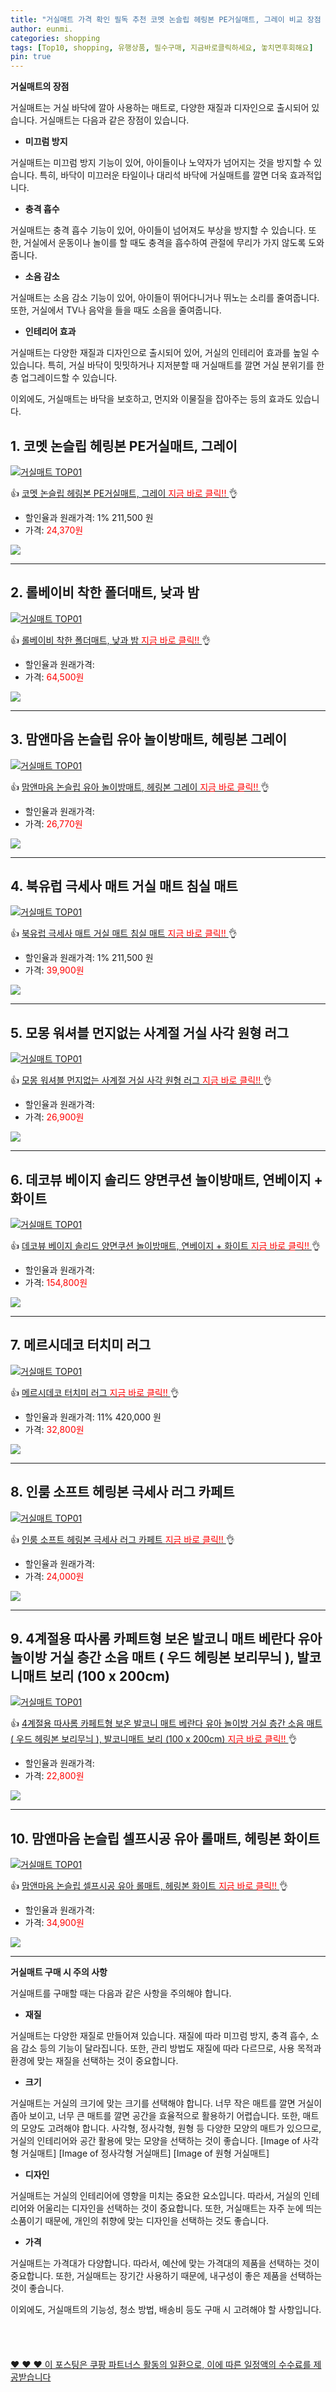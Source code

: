 ```yaml
---
title: "거실매트 가격 확인 필독 추천 코멧 논슬립 헤링본 PE거실매트, 그레이 비교 장점 구매가이드"
author: eunmi.
categories: shopping
tags: [Top10, shopping, 유행상품, 필수구매, 지금바로클릭하세요, 놓치면후회해요]
pin: true
---
```

**거실매트의 장점**

거실매트는 거실 바닥에 깔아 사용하는 매트로, 다양한 재질과 디자인으로 출시되어 있습니다. 거실매트는 다음과 같은 장점이 있습니다.

* **미끄럼 방지**

거실매트는 미끄럼 방지 기능이 있어, 아이들이나 노약자가 넘어지는 것을 방지할 수 있습니다. 특히, 바닥이 미끄러운 타일이나 대리석 바닥에 거실매트를 깔면 더욱 효과적입니다.

* **충격 흡수**

거실매트는 충격 흡수 기능이 있어, 아이들이 넘어져도 부상을 방지할 수 있습니다. 또한, 거실에서 운동이나 놀이를 할 때도 충격을 흡수하여 관절에 무리가 가지 않도록 도와줍니다.

* **소음 감소**

거실매트는 소음 감소 기능이 있어, 아이들이 뛰어다니거나 뛰노는 소리를 줄여줍니다. 또한, 거실에서 TV나 음악을 들을 때도 소음을 줄여줍니다.

* **인테리어 효과**

거실매트는 다양한 재질과 디자인으로 출시되어 있어, 거실의 인테리어 효과를 높일 수 있습니다. 특히, 거실 바닥이 밋밋하거나 지저분할 때 거실매트를 깔면 거실 분위기를 한층 업그레이드할 수 있습니다.

이외에도, 거실매트는 바닥을 보호하고, 먼지와 이물질을 잡아주는 등의 효과도 있습니다.

   

## 1. 코멧 논슬립 헤링본 PE거실매트, 그레이

[![거실매트 TOP01](https://thumbnail9.coupangcdn.com/thumbnails/remote/230x230ex/image/retail/images/789240241979633-8053e5df-2e25-4849-8529-4dacd63d6f53.jpg)](https://link.coupang.com/re/AFFSDP?lptag=AF3617701&subid=GithubCoopas&pageKey=6690035767&traceid=V0-153&itemId=15456767004&vendorItemId=82676343817)


👍 [코멧 논슬립 헤링본 PE거실매트, 그레이 <font color=red> 지금 바로 클릭!! </font> ](https://link.coupang.com/re/AFFSDP?lptag=AF3617701&subid=GithubCoopas&pageKey=6690035767&traceid=V0-153&itemId=15456767004&vendorItemId=82676343817) 👌 


- 할인율과 원래가격: 1%  211,500   원
- 가격: <span style='color:red'>24,370원</span>

[![](/discount_price.png)](https://link.coupang.com/re/AFFSDP?lptag=AF3617701&subid=GithubCoopas&pageKey=6690035767&traceid=V0-153&itemId=15456767004&vendorItemId=82676343817)

---


   

## 2. 롤베이비 착한 폴더매트, 낮과 밤

[![거실매트 TOP01](https://thumbnail8.coupangcdn.com/thumbnails/remote/230x230ex/image/retail/images/2022/07/15/15/6/f0c732f0-2bba-47da-ba56-b17bd2e129bb.jpg)](https://link.coupang.com/re/AFFSDP?lptag=AF3617701&subid=GithubCoopas&pageKey=6645757418&traceid=V0-153&itemId=15208933473&vendorItemId=82429982556)


👍 [롤베이비 착한 폴더매트, 낮과 밤 <font color=red> 지금 바로 클릭!! </font> ](https://link.coupang.com/re/AFFSDP?lptag=AF3617701&subid=GithubCoopas&pageKey=6645757418&traceid=V0-153&itemId=15208933473&vendorItemId=82429982556) 👌 


- 할인율과 원래가격: 
- 가격: <span style='color:red'>64,500원</span>

[![](/discount_price.png)](https://link.coupang.com/re/AFFSDP?lptag=AF3617701&subid=GithubCoopas&pageKey=6645757418&traceid=V0-153&itemId=15208933473&vendorItemId=82429982556)

---


   

## 3. 맘앤마음 논슬립 유아 놀이방매트, 헤링본 그레이

[![거실매트 TOP01](https://thumbnail8.coupangcdn.com/thumbnails/remote/230x230ex/image/retail/images/2366206385088982-1deebeb8-85e3-486c-8259-e702fbe9b5a2.jpg)](https://link.coupang.com/re/AFFSDP?lptag=AF3617701&subid=GithubCoopas&pageKey=4541612749&traceid=V0-153&itemId=5497666205&vendorItemId=72797296294)


👍 [맘앤마음 논슬립 유아 놀이방매트, 헤링본 그레이 <font color=red> 지금 바로 클릭!! </font> ](https://link.coupang.com/re/AFFSDP?lptag=AF3617701&subid=GithubCoopas&pageKey=4541612749&traceid=V0-153&itemId=5497666205&vendorItemId=72797296294) 👌 


- 할인율과 원래가격: 
- 가격: <span style='color:red'>26,770원</span>

[![](/discount_price.png)](https://link.coupang.com/re/AFFSDP?lptag=AF3617701&subid=GithubCoopas&pageKey=4541612749&traceid=V0-153&itemId=5497666205&vendorItemId=72797296294)

---


   

## 4. 북유럽 극세사 매트 거실 매트 침실 매트

[![거실매트 TOP01](https://thumbnail8.coupangcdn.com/thumbnails/remote/230x230ex/image/vendor_inventory/e8fc/11d48c78ea45c892e254e9c15c49b2fdd75138017b0c5f7962c4abf1cb94.jpeg)](https://link.coupang.com/re/AFFSDP?lptag=AF3617701&subid=GithubCoopas&pageKey=7460315925&traceid=V0-153&itemId=19443773360&vendorItemId=86554732409)


👍 [북유럽 극세사 매트 거실 매트 침실 매트 <font color=red> 지금 바로 클릭!! </font> ](https://link.coupang.com/re/AFFSDP?lptag=AF3617701&subid=GithubCoopas&pageKey=7460315925&traceid=V0-153&itemId=19443773360&vendorItemId=86554732409) 👌 


- 할인율과 원래가격: 1%  211,500   원
- 가격: <span style='color:red'>39,900원</span>

[![](/discount_price.png)](https://link.coupang.com/re/AFFSDP?lptag=AF3617701&subid=GithubCoopas&pageKey=7460315925&traceid=V0-153&itemId=19443773360&vendorItemId=86554732409)

---


   

## 5. 모몽 워셔블 먼지없는 사계절 거실 사각 원형 러그

[![거실매트 TOP01](https://thumbnail8.coupangcdn.com/thumbnails/remote/230x230ex/image/vendor_inventory/27f3/f7fddce5e328ad1836488cc4a0c9bfd0d64608852b53be94e7a6e10a88a2.jpg)](https://link.coupang.com/re/AFFSDP?lptag=AF3617701&subid=GithubCoopas&pageKey=6732297258&traceid=V0-153&itemId=15689651040&vendorItemId=82904505239)


👍 [모몽 워셔블 먼지없는 사계절 거실 사각 원형 러그 <font color=red> 지금 바로 클릭!! </font> ](https://link.coupang.com/re/AFFSDP?lptag=AF3617701&subid=GithubCoopas&pageKey=6732297258&traceid=V0-153&itemId=15689651040&vendorItemId=82904505239) 👌 


- 할인율과 원래가격: 
- 가격: <span style='color:red'>26,900원</span>

[![](/discount_price.png)](https://link.coupang.com/re/AFFSDP?lptag=AF3617701&subid=GithubCoopas&pageKey=6732297258&traceid=V0-153&itemId=15689651040&vendorItemId=82904505239)

---


   

## 6. 데코뷰 베이지 솔리드 양면쿠션 놀이방매트, 연베이지 + 화이트

[![거실매트 TOP01](https://thumbnail8.coupangcdn.com/thumbnails/remote/230x230ex/image/retail/images/873602142068511-e04395b6-34ea-4f4c-a872-1d4d70ec9989.jpg)](https://link.coupang.com/re/AFFSDP?lptag=AF3617701&subid=GithubCoopas&pageKey=1577194092&traceid=V0-153&itemId=2697040288&vendorItemId=70687446447)


👍 [데코뷰 베이지 솔리드 양면쿠션 놀이방매트, 연베이지 + 화이트 <font color=red> 지금 바로 클릭!! </font> ](https://link.coupang.com/re/AFFSDP?lptag=AF3617701&subid=GithubCoopas&pageKey=1577194092&traceid=V0-153&itemId=2697040288&vendorItemId=70687446447) 👌 


- 할인율과 원래가격: 
- 가격: <span style='color:red'>154,800원</span>

[![](/discount_price.png)](https://link.coupang.com/re/AFFSDP?lptag=AF3617701&subid=GithubCoopas&pageKey=1577194092&traceid=V0-153&itemId=2697040288&vendorItemId=70687446447)

---


   

## 7. 메르시데코 터치미 러그

[![거실매트 TOP01](https://thumbnail8.coupangcdn.com/thumbnails/remote/230x230ex/image/retail/images/693602641322197-f90202d6-15fc-43b1-a51a-e0601de87b39.jpg)](https://link.coupang.com/re/AFFSDP?lptag=AF3617701&subid=GithubCoopas&pageKey=1440858913&traceid=V0-153&itemId=2484706378&vendorItemId=70477974921)


👍 [메르시데코 터치미 러그 <font color=red> 지금 바로 클릭!! </font> ](https://link.coupang.com/re/AFFSDP?lptag=AF3617701&subid=GithubCoopas&pageKey=1440858913&traceid=V0-153&itemId=2484706378&vendorItemId=70477974921) 👌 


- 할인율과 원래가격: 11%  420,000   원
- 가격: <span style='color:red'>32,800원</span>

[![](/discount_price.png)](https://link.coupang.com/re/AFFSDP?lptag=AF3617701&subid=GithubCoopas&pageKey=1440858913&traceid=V0-153&itemId=2484706378&vendorItemId=70477974921)

---


   

## 8. 인룸 소프트 헤링본 극세사 러그 카페트

[![거실매트 TOP01](https://thumbnail6.coupangcdn.com/thumbnails/remote/230x230ex/image/retail/images/13635626555256-f3655d57-3587-4355-bad4-7caae343695b.jpg)](https://link.coupang.com/re/AFFSDP?lptag=AF3617701&subid=GithubCoopas&pageKey=159448041&traceid=V0-153&itemId=457913373&vendorItemId=4136525439)


👍 [인룸 소프트 헤링본 극세사 러그 카페트 <font color=red> 지금 바로 클릭!! </font> ](https://link.coupang.com/re/AFFSDP?lptag=AF3617701&subid=GithubCoopas&pageKey=159448041&traceid=V0-153&itemId=457913373&vendorItemId=4136525439) 👌 


- 할인율과 원래가격: 
- 가격: <span style='color:red'>24,000원</span>

[![](/discount_price.png)](https://link.coupang.com/re/AFFSDP?lptag=AF3617701&subid=GithubCoopas&pageKey=159448041&traceid=V0-153&itemId=457913373&vendorItemId=4136525439)

---


   

## 9. 4계절용 따사롬 카페트형 보온 발코니 매트 베란다 유아 놀이방 거실 층간 소음 매트 ( 우드 헤링본 보리무늬 ), 발코니매트 보리 (100 x 200cm)

[![거실매트 TOP01](https://thumbnail6.coupangcdn.com/thumbnails/remote/230x230ex/image/vendor_inventory/7d96/f4c663be26e41476a8a783741bd98b2ae9789ce77853b144d0e79a43e0fc.jpg)](https://link.coupang.com/re/AFFSDP?lptag=AF3617701&subid=GithubCoopas&pageKey=7705202699&traceid=V0-153&itemId=20640165617&vendorItemId=87713718198)


👍 [4계절용 따사롬 카페트형 보온 발코니 매트 베란다 유아 놀이방 거실 층간 소음 매트 ( 우드 헤링본 보리무늬 ), 발코니매트 보리 (100 x 200cm) <font color=red> 지금 바로 클릭!! </font> ](https://link.coupang.com/re/AFFSDP?lptag=AF3617701&subid=GithubCoopas&pageKey=7705202699&traceid=V0-153&itemId=20640165617&vendorItemId=87713718198) 👌 


- 할인율과 원래가격: 
- 가격: <span style='color:red'>22,800원</span>

[![](/discount_price.png)](https://link.coupang.com/re/AFFSDP?lptag=AF3617701&subid=GithubCoopas&pageKey=7705202699&traceid=V0-153&itemId=20640165617&vendorItemId=87713718198)

---


   

## 10. 맘앤마음 논슬립 셀프시공 유아 롤매트, 헤링본 화이트

[![거실매트 TOP01](https://thumbnail9.coupangcdn.com/thumbnails/remote/230x230ex/image/retail/images/2366205447390323-172d3e2f-61b3-40f0-b221-35e3a4547890.jpg)](https://link.coupang.com/re/AFFSDP?lptag=AF3617701&subid=GithubCoopas&pageKey=5568064531&traceid=V0-153&itemId=2128005266&vendorItemId=72337642025)


👍 [맘앤마음 논슬립 셀프시공 유아 롤매트, 헤링본 화이트 <font color=red> 지금 바로 클릭!! </font> ](https://link.coupang.com/re/AFFSDP?lptag=AF3617701&subid=GithubCoopas&pageKey=5568064531&traceid=V0-153&itemId=2128005266&vendorItemId=72337642025) 👌 


- 할인율과 원래가격: 
- 가격: <span style='color:red'>34,900원</span>

[![](/discount_price.png)](https://link.coupang.com/re/AFFSDP?lptag=AF3617701&subid=GithubCoopas&pageKey=5568064531&traceid=V0-153&itemId=2128005266&vendorItemId=72337642025)

---
**거실매트 구매 시 주의 사항**

거실매트를 구매할 때는 다음과 같은 사항을 주의해야 합니다.

* **재질**

거실매트는 다양한 재질로 만들어져 있습니다. 재질에 따라 미끄럼 방지, 충격 흡수, 소음 감소 등의 기능이 달라집니다. 또한, 관리 방법도 재질에 따라 다르므로, 사용 목적과 환경에 맞는 재질을 선택하는 것이 중요합니다.

* **크기**

거실매트는 거실의 크기에 맞는 크기를 선택해야 합니다. 너무 작은 매트를 깔면 거실이 좁아 보이고, 너무 큰 매트를 깔면 공간을 효율적으로 활용하기 어렵습니다. 또한, 매트의 모양도 고려해야 합니다. 사각형, 정사각형, 원형 등 다양한 모양의 매트가 있으므로, 거실의 인테리어와 공간 활용에 맞는 모양을 선택하는 것이 좋습니다.
[Image of 사각형 거실매트]
[Image of 정사각형 거실매트]
[Image of 원형 거실매트]

* **디자인**

거실매트는 거실의 인테리어에 영향을 미치는 중요한 요소입니다. 따라서, 거실의 인테리어와 어울리는 디자인을 선택하는 것이 중요합니다. 또한, 거실매트는 자주 눈에 띄는 소품이기 때문에, 개인의 취향에 맞는 디자인을 선택하는 것도 좋습니다.

* **가격**

거실매트는 가격대가 다양합니다. 따라서, 예산에 맞는 가격대의 제품을 선택하는 것이 중요합니다. 또한, 거실매트는 장기간 사용하기 때문에, 내구성이 좋은 제품을 선택하는 것이 좋습니다.

이외에도, 거실매트의 기능성, 청소 방법, 배송비 등도 구매 시 고려해야 할 사항입니다.<br><br><br><br><br> [ ❤ ❤ ❤ 이 포스팅은 쿠팡 파트너스 활동의 일환으로, 이에 따른 일정액의 수수료를 제공받습니다](https://link.coupang.com/a/bcEFyh)